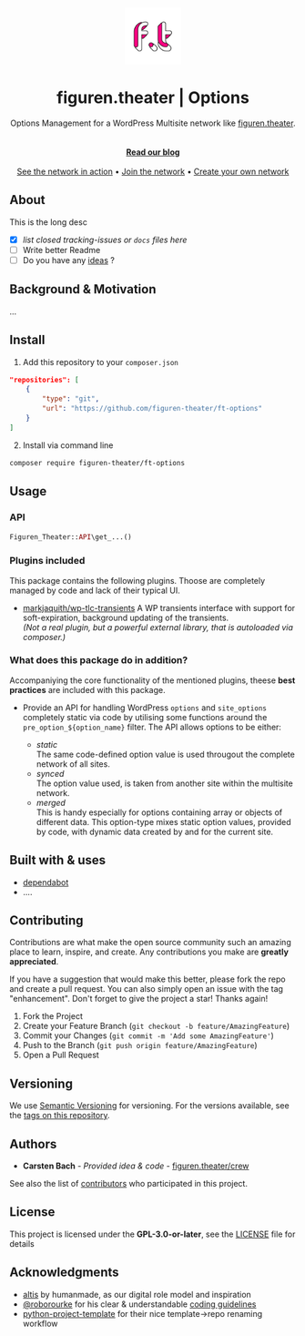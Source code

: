 <!-- PROJECT LOGO -->
<br />
<div align="center">
  <a href="https://github.com/figuren-theater/ft-options">
    <img src="https://raw.githubusercontent.com/figuren-theater/logos/main/favicon.png" alt="figuren.theater Logo" width="100" height="100">
  </a>

  <h1 align="center">figuren.theater | Options</h1>

  <p align="center">
    Options Management for a WordPress Multisite network like <a href="https://figuren.theater">figuren.theater</a>.
    <br /><br /><br />
    <a href="https://meta.figuren.theater/blog"><strong>Read our blog</strong></a>
    <br />
    <br />
    <a href="https://figuren.theater">See the network in action</a>
    •
    <a href="https://mein.figuren.theater">Join the network</a>
    •
    <a href="https://websites.fuer.figuren.theater">Create your own network</a>
  </p>
</div>

## About


This is the long desc

* [x] *list closed tracking-issues or `docs` files here*
* [ ] Write better Readme
* [ ] Do you have any [ideas](/issues/new) ?

## Background & Motivation

...

## Install

1. Add this repository to your `composer.json`
```json
"repositories": [
    {
        "type": "git",
        "url": "https://github.com/figuren-theater/ft-options"
    }
]
```

2. Install via command line
```sh
composer require figuren-theater/ft-options
```

## Usage

### API

```php
Figuren_Theater::API\get_...()
```

### Plugins included

This package contains the following plugins.
Thoose are completely managed by code and lack of their typical UI.

* [markjaquith/wp-tlc-transients](https://packagist.org/packages/markjaquith/wp-tlc-transients)
    A WP transients interface with support for soft-expiration, background updating of the transients. <br/>*(Not a real plugin, but a powerful external library, that is autoloaded via composer.)*


### What does this package do in addition?

Accompaniying the core functionality of the mentioned plugins, theese **best practices** are included with this package.

* Provide an API for handling WordPress `options` and `site_options` completely static via code by utilising some functions around the `pre_option_${option_name}` filter. The API allows options to be either:

    + *static*<br/>
       The same code-defined option value is used througout the complete network of all sites.
    +  *synced*<br/>
       The option value used, is taken from another site within the multisite network.
    +  *merged*<br/>
       This is handy especially for options containing array or objects of different data. This option-type mixes static option values, provided by code, with dynamic data created by and for the current site.



## Built with & uses

  - [dependabot](/.github/dependabot.yml)
  - ....

## Contributing

Contributions are what make the open source community such an amazing place to learn, inspire, and create. Any contributions you make are **greatly appreciated**.

If you have a suggestion that would make this better, please fork the repo and create a pull request. You can also simply open an issue with the tag "enhancement".
Don't forget to give the project a star! Thanks again!

1. Fork the Project
2. Create your Feature Branch (`git checkout -b feature/AmazingFeature`)
3. Commit your Changes (`git commit -m 'Add some AmazingFeature'`)
4. Push to the Branch (`git push origin feature/AmazingFeature`)
5. Open a Pull Request


## Versioning

We use [Semantic Versioning](http://semver.org/) for versioning. For the versions
available, see the [tags on this repository](/tags).

## Authors

  - **Carsten Bach** - *Provided idea & code* - [figuren.theater/crew](https://figuren.theater/crew/)

See also the list of [contributors](/contributors)
who participated in this project.

## License

This project is licensed under the **GPL-3.0-or-later**, see the [LICENSE](/LICENSE) file for
details

## Acknowledgments

  - [altis](https://github.com/search?q=org%3Ahumanmade+altis) by humanmade, as our digital role model and inspiration
  - [@roborourke](https://github.com/roborourke) for his clear & understandable [coding guidelines](https://docs.altis-dxp.com/guides/code-review/standards/)
  - [python-project-template](https://github.com/rochacbruno/python-project-template) for their nice template->repo renaming workflow
